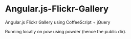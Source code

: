 Angular.js-Flickr-Gallery
=========================

Angular.js Flickr Gallery using CoffeeScript + jQuery

Running locally on pow using powder (hence the public dir).